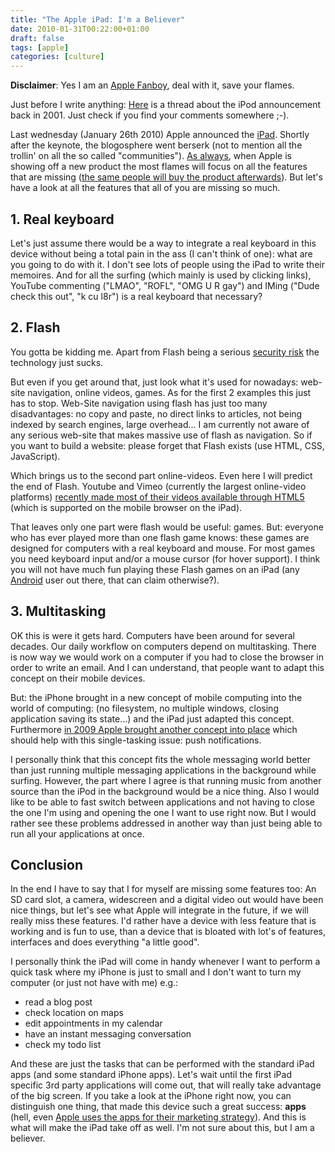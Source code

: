 ```yaml
---
title: "The Apple iPad: I'm a Believer"
date: 2010-01-31T00:22:00+01:00
draft: false
tags: [apple]
categories: [culture]
---
```


**Disclaimer**: Yes I am an [Apple Fanboy](http://www.spike.com/blog/top-10-worst-types/74309?page=2), deal with it, save your flames.

Just before I write anything: [Here](http://forums.macrumors.com/showthread.php?t=500) is a thread about the iPod announcement back in 2001. Just check if you find your comments somewhere ;-).

Last wednesday (January 26th 2010) Apple announced the [iPad](http://www.apple.com/ipad). Shortly after the keynote, the blogosphere went berserk (not to mention all the trollin' on all the so called "communities").
[As always](http://forums.macrumors.com/showthread.php?t=500), when Apple is showing off a new product the most flames will focus on all the features that are missing ([the same people will buy the product afterwards](http://pogue.blogs.nytimes.com/2010/01/27/the-apple-ipad-first-impressions/)). But let's have a look at all the features that all of you are missing so much.

## 1. Real keyboard

Let's just assume there would be a way to integrate a real keyboard in this device without being a total pain in the ass (I can't think of one): what are you going to do with it. I don't see lots of people using the iPad to write their memoires. And for all the surfing (which mainly is used by clicking links), YouTube commenting ("LMAO", "ROFL", "OMG U R gay") and IMing ("Dude check this out", "k cu l8r") is a real keyboard that necessary?

## 2. Flash

You gotta be kidding me. Apart from Flash being a serious [security risk](http://www.recurity-labs.com/content/pub/DefendingThePoor_26C3.pdf) the technology just sucks.

But even if you get around that, just look what it's used for nowadays\: web-site navigation, online videos, games. As for the first 2 examples this just has to stop. Web-Site navigation using flash has just too many disadvantages: no copy and paste, no direct links to articles, not being indexed by search engines, large overhead... I am currently not aware of any serious web-site that makes massive use of flash as navigation. So if you want to build a website: please forget that Flash exists (use HTML, CSS, JavaScript).

Which brings us to the second part online-videos. Even here I will predict the end of Flash. Youtube and Vimeo (currently the largest online-video platforms) [recently made most of their videos available through HTML5](http://gizmodo.com/5454115/first-youtube-now-vimeo-how-html5-could-finally-kill-flash-video) (which is supported on the mobile browser on the iPad).

That leaves only one part were flash would be useful: games. But: everyone who has ever played more than one flash game knows: these games are designed for computers with a real keyboard and mouse. For most games you need keyboard input and/or a mouse cursor (for hover support). I think you will not have much fun playing these Flash games on an iPad (any [Android](http://mobilegames.about.com/b/2009/07/03/new-google-android-means-portable-flash-games.htm) user out there, that can claim otherwise?).

## 3. Multitasking

OK this is were it gets hard. Computers have been around for several decades. Our daily workflow on computers depend on multitasking. There is now way we would work on a computer if you had to close the browser in order to write an email. And I can understand, that people want to adapt this concept on their mobile devices.

But: the iPhone brought in a new concept of mobile computing into the world of computing: (no filesystem, no multiple windows, closing application saving its state...) and the iPad just adapted this concept. Furthermore [in 2009 Apple brought another concept into place](http://www.theiphoneblog.com/2009/03/17/apple-announces-push-notification-services-iphone-30/) which should help with this single-tasking issue: push notifications.

I personally think that this concept fits the whole messaging world better than just running multiple messaging applications in the background while surfing. However, the part where I agree is that running music from another source than the iPod in the background would be a nice thing. Also I would like to be able to fast switch between applications and not having to close the one I'm using and opening the one I want to use right now. But I would rather see these problems addressed in another way than just being able to run all your applications at once.

## Conclusion

In the end I have to say that I for myself are missing some features too: An SD card slot, a camera, widescreen and a digital video out would have been nice things, but let's see what Apple will integrate in the future, if we will really miss these features. I'd rather have a device with less feature that is working and is fun to use, than a device that is bloated with lot's of features, interfaces and does everything "a little good".

I personally think the iPad will come in handy whenever I want to perform a quick task where my iPhone is just to small and I don't want to turn my computer (or just not have with me) e.g.\:
- read a blog post
- check location on maps
- edit appointments in my calendar
- have an instant messaging conversation
- check my todo list

And these are just the tasks that can be performed with the standard iPad apps (and some standard iPhone apps). Let's wait until the first iPad specific 3rd party applications will come out, that will really take advantage of the big screen. If you take a look at the iPhone right now, you can distinguish one thing, that made this device such a great success: **apps** (hell, even [Apple uses the apps for their marketing strategy](http://www.apple.com/iphone/apps-for-iphone/)). And this is what will make the iPad take off as well. I'm not sure about this, but I am a believer.
